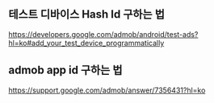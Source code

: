 ## 테스트 디바이스 Hash Id 구하는 법
https://developers.google.com/admob/android/test-ads?hl=ko#add_your_test_device_programmatically

## admob app id 구하는 법
https://support.google.com/admob/answer/7356431?hl=ko
